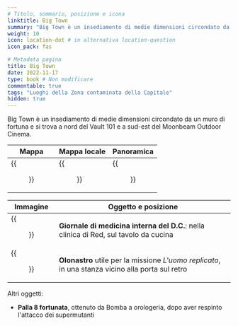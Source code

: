 ```yaml
---
# Titolo, sommario, posizione e icona
linktitle: Big Town
summary: "Big Town è un insediamento di medie dimensioni circondato da un muro di fortuna e si trova a nord del Vault 101 e a sud-est del Moonbeam Outdoor Cinema."
weight: 10
icon: location-dot # in alternativa location-question
icon_pack: fas

# Metadata pagina
title: Big Town
date: 2022-11-17
type: book # Non modificare
commentable: true
tags: "Luoghi della Zona contaminata della Capitale"
hidden: true
---
```



Big Town è un insediamento di medie dimensioni circondato da un muro di fortuna e si trova a nord del Vault 101 e a sud-est del Moonbeam Outdoor Cinema.

| Mappa                  | Mappa locale               | Panoramica         |
| ---------------------- | -------------------------- | ------------------ |
| {{<figure src="Big_Town_loc.webp">}} | {{<figure src="Big_Town_loc_map.webp">}} | {{<figure src="Big_Town.webp">}} |



| Immagine                           | Oggetto e posizione                                                                               |
| ---------------------------------- | ------------------------------------------------------------------------------------------------- |
| {{<figure src="Reds_light_reading.webp">}}       | **Giornale di medicina interna del D.C.**: nella clinica di Red, sul tavolo da cucina             |
| {{<figure src="Reds_replicated_man_tape.webp">}} | **Olonastro** utile per la missione *L'uomo replicato*, in una stanza vicino alla porta sul retro | 

Altri oggetti:
- **Palla 8 fortunata**, ottenuto da Bomba a orologeria, dopo aver respinto l'attacco dei supermutanti
